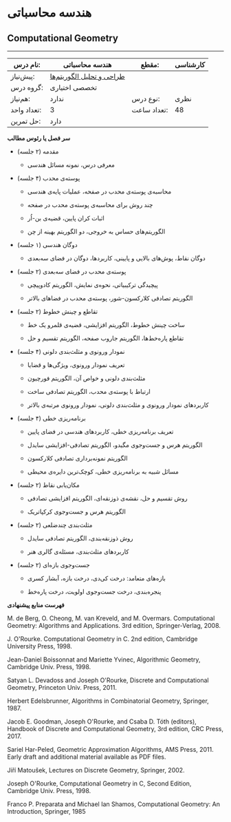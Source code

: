 # هندسه محاسباتی
## Computational Geometry
_______________________________________________________________________________
| نام درس:    | هندسه محاسباتی                                                                  | مقطع:       | کارشناسی      |
| ----------- | ------------------------------------------------------------------------------- | ----------- | ------------- |
| پیش‌نیاز:   | [طراحی و تحلیل الگوریتم‌ها](../mandatory/Design-and-Analysis-of-Algorithms.md)
 | گروه درس:   | تخصصی اختیاری |
| هم‌نیاز:    | ندارد                                                                           | نوع درس:    | نظری          |
| تعداد واحد: | 3                                                                               | تعداد ساعت: | 48            |
| حل تمرین:   |  دارد                                                                           |             |               |

**سر فصل یا رئوس مطالب**

- مقدمه (۲ جلسه)

  - معرفی درس، نمونه مسائل هندسی

- پوسته‌ی محدب (۴ جلسه)

  - محاسبه‌ی پوسته‌ی محدب در صفحه، عملیات پایه‌ی هندسی

  - چند روش برای محاسبه‌ی پوسته‌ی محدب در صفحه

  - اثبات کران پایین، قضیه‌ی بن-اُر

  - الگوریتم‌های حساس به خروجی، دو الگوریتم بهینه از چن

- دوگان هندسی (۱ جلسه)

  - دوگان نقاط، پوش‌های بالایی و پایینی، کاربردها، دوگان در فضای سه‌بعدی

- پوسته‌ی محدب در فضای سه‌بعدی (۲ جلسه)

  - پیچیدگی ترکیبیاتی، نحوه‌ی نمایش، الگوریتم کادوپیچی

  - الگوریتم تصادفی کلارکسون-شور، پوسته‌ی محدب در فضاهای بالاتر

- تقاطع و چینش خطوط (۲ جلسه)

  - ساخت چینش خطوط، الگوریتم افزایشی، قضیه‌ی قلمرو یک خط

  - تقاطع پاره‌خط‌ها، الگوریتم جاروب صفحه، الگوریتم تقسیم و حل

- نمودار ورونوی و مثلث‌بندی دلونی (۴ جلسه)

  - تعریف نمودار ورونوی، ویژگی‌ها و قضایا

  - مثلث‌بندی دلونی و خواص آن، الگوریتم فورچیون

  - ارتباط با پوسته‌ی محدب، الگوریتم تصادفی ساخت

  - کاربردهای نمودار ورونوی و مثلث‌بندی دلونی، نمودار ورونوی مرتبه‌ی بالاتر

- برنامه‌ریزی خطی (۴ جلسه)

  - تعریف برنامه‌ریزی خطی، کاربردهای هندسی در فضای پایین

  - الگوریتم هرس و جست‌وجوی مگیدو، الگوریتم تصادفی-افزایشی سایدل

  - الگوریتم نمونه‌برداری تصادفی کلارکسون

  - مسائل شبیه به برنامه‌ریزی خطی، کوچک‌ترین دایره‌ی محیطی

- مکان‌یابی نقاط (۲ جلسه)

  - روش تقسیم و حل، نقشه‌ی ذوزنقه‌ای، الگوریتم افزایشی تصادفی

  - الگوریتم هرس و جست‌وجوی کرکپاتریک

- مثلث‌بندی چندضلعی (۲ جلسه)

  - روش ذوزنقه‌بندی، الگوریتم تصادفی سایدل

  - کاربردهای مثلث‌بندی، مسئله‌ی گالری هنر

- جست‌وجوی بازه‌ای (۲ جلسه)

  - بازه‌های متعامد: درخت کی‌دی، درخت بازه، آبشار کسری

  - پنجره‌بندی، درخت جست‌وجوی اولویت، درخت پاره‌خط

**فهرست منابع پیشنهادی**

M. de Berg, O. Cheong, M. van Kreveld, and M. Overmars. Computational Geometry: Algorithms and Applications. 3rd edition, Springer-Verlag, 2008.

J. O'Rourke. Computational Geometry in C. 2nd edition, Cambridge University Press, 1998.

Jean-Daniel Boissonnat and Mariette Yvinec, Algorithmic Geometry, Cambridge Univ. Press, 1998. 

Satyan L. Devadoss and Joseph O'Rourke, Discrete and Computational Geometry, Princeton Univ. Press, 2011.

Herbert Edelsbrunner, Algorithms in Combinatorial Geometry, Springer, 1987. 

Jacob E. Goodman, Joseph O'Rourke, and Csaba D. Tóth (editors), Handbook of Discrete and Computational Geometry, 3rd edition, CRC Press, 2017.

Sariel Har-Peled, Geometric Approximation Algorithms, AMS Press, 2011. Early draft and additional material available as PDF files.

Jiří Matoušek, Lectures on Discrete Geometry, Springer, 2002.

Joseph O'Rourke, Computational Geometry in C, Second Edition, Cambridge Univ. Press, 1998.

Franco P. Preparata and Michael Ian Shamos, Computational Geometry: An Introduction, Springer, 1985

